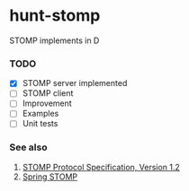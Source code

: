 # hunt-stomp
STOMP implements in D

### TODO
- [x] STOMP server implemented
- [ ] STOMP client
- [ ] Improvement
- [ ] Examples
- [ ] Unit tests

### See also
1. [STOMP Protocol Specification, Version 1.2](https://stomp.github.io/stomp-specification-1.2.html)
1. [Spring STOMP](https://docs.spring.io/spring/docs/current/spring-framework-reference/web.html#websocket-stomp)


